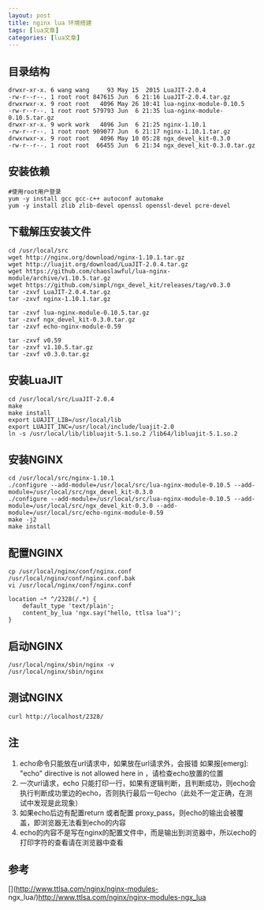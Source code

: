 ```yaml
---
layout: post
title: nginx lua 环境搭建 
tags: [lua文章]
categories: [lua文章]
---
```

## 目录结构

    
    
    drwxr-xr-x. 6 wang wang     93 May 15  2015 LuaJIT-2.0.4
    -rw-r--r--. 1 root root 847615 Jun  6 21:16 LuaJIT-2.0.4.tar.gz
    drwxrwxr-x. 9 root root   4096 May 26 10:41 lua-nginx-module-0.10.5
    -rw-r--r--. 1 root root 579793 Jun  6 21:35 lua-nginx-module-0.10.5.tar.gz
    drwxr-xr-x. 9 work work   4096 Jun  6 21:25 nginx-1.10.1
    -rw-r--r--. 1 root root 909077 Jun  6 21:17 nginx-1.10.1.tar.gz
    drwxrwxr-x. 9 root root   4096 May 10 05:28 ngx_devel_kit-0.3.0
    -rw-r--r--. 1 root root  66455 Jun  6 21:34 ngx_devel_kit-0.3.0.tar.gz

## 安装依赖

    
    
    #使用root用户登录
    yum -y install gcc gcc-c++ autoconf automake
    yum -y install zlib zlib-devel openssl openssl-devel pcre-devel

## 下载解压安装文件

    
    
    cd /usr/local/src
    wget http://nginx.org/download/nginx-1.10.1.tar.gz
    wget http://luajit.org/download/LuaJIT-2.0.4.tar.gz
    wget https://github.com/chaoslawful/lua-nginx-module/archive/v1.10.5.tar.gz
    wget https://github.com/simpl/ngx_devel_kit/releases/tag/v0.3.0
    tar -zxvf LuaJIT-2.0.4.tar.gz
    tar -zxvf nginx-1.10.1.tar.gz
    
    tar -zxvf lua-nginx-module-0.10.5.tar.gz
    tar -zxvf ngx_devel_kit-0.3.0.tar.gz
    tar -zxvf echo-nginx-module-0.59
    
    tar -zxvf v0.59
    tar -zxvf v1.10.5.tar.gz
    tar -zxvf v0.3.0.tar.gz

## 安装LuaJIT

    
    
    cd /usr/local/src/LuaJIT-2.0.4
    make
    make install
    export LUAJIT_LIB=/usr/local/lib
    export LUAJIT_INC=/usr/local/include/luajit-2.0
    ln -s /usr/local/lib/libluajit-5.1.so.2 /lib64/libluajit-5.1.so.2

## 安装NGINX

    
    
    cd /usr/local/src/nginx-1.10.1
    ./configure --add-module=/usr/local/src/lua-nginx-module-0.10.5 --add-module=/usr/local/src/ngx_devel_kit-0.3.0
    ./configure --add-module=/usr/local/src/lua-nginx-module-0.10.5 --add-module=/usr/local/src/ngx_devel_kit-0.3.0 --add-module=/usr/local/src/echo-nginx-module-0.59 
    make -j2
    make install

## 配置NGINX

    
    
    cp /usr/local/nginx/conf/nginx.conf /usr/local/nginx/conf/nginx.conf.bak
    vi /usr/local/nginx/conf/nginx.conf
    
    location ~* ^/2328(/.*) {
        default_type 'text/plain';
        content_by_lua 'ngx.say("hello, ttlsa lua")';
    }

## 启动NGINX

    
    
    /usr/local/nginx/sbin/nginx -v
    /usr/local/nginx/sbin/nginx

## 测试NGINX

    
    
    curl http://localhost/2328/

## 注

  1. echo命令只能放在url请求中，如果放在url请求外，会报错 如果报[emerg]: "echo" directive is not allowed here in ，请检查echo放置的位置
  2. 一次url请求，echo 只能打印一行，如果有逻辑判断，且判断成功，则echo会执行判断成功里边的echo，否则执行最后一句echo（此处不一定正确，在测试中发现是此现象）
  3. 如果echo后边有配置return 或者配置 proxy_pass，则echo的输出会被覆盖，即浏览器无法看到echo的内容
  4. echo的内容不是写在nginx的配置文件中，而是输出到浏览器中，所以echo的打印字符的查看请在浏览器中查看

## 参考

[](http://www.ttlsa.com/nginx/nginx-modules-
ngx_lua/)<http://www.ttlsa.com/nginx/nginx-modules-ngx_lua>